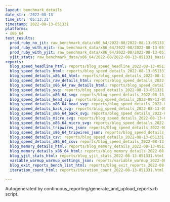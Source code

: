 ```yaml
---
layout: benchmark_details
date_str: '2022-08-13'
time_str: '05:13:31'
timestamp: 2022-08-13-051331
platforms:
- x86_64
test_results:
  prod_ruby_no_jit: raw_benchmark_data/x86_64/2022-08/2022-08-13-051331_basic_benchmark_prod_ruby_no_jit.json
  prod_ruby_with_mjit: raw_benchmark_data/x86_64/2022-08/2022-08-13-051331_basic_benchmark_prod_ruby_with_mjit.json
  prod_ruby_with_yjit: raw_benchmark_data/x86_64/2022-08/2022-08-13-051331_basic_benchmark_prod_ruby_with_yjit.json
  yjit_stats: raw_benchmark_data/x86_64/2022-08/2022-08-13-051331_basic_benchmark_yjit_stats.json
reports:
  blog_speed_headline_html: reports/blog_speed_headline_2022-08-13-051331.html
  blog_speed_details_html: reports/blog_speed_details_2022-08-13-051331.html
  blog_speed_details_x86_64_html: reports/blog_speed_details_2022-08-13-051331.x86_64.html
  blog_speed_details_raw_details_html: reports/blog_speed_details_2022-08-13-051331.raw_details.html
  blog_speed_details_x86_64_raw_details_html: reports/blog_speed_details_2022-08-13-051331.x86_64.raw_details.html
  blog_speed_details_svg: reports/blog_speed_details_2022-08-13-051331.svg
  blog_speed_details_x86_64_svg: reports/blog_speed_details_2022-08-13-051331.x86_64.svg
  blog_speed_details_head_svg: reports/blog_speed_details_2022-08-13-051331.head.svg
  blog_speed_details_x86_64_head_svg: reports/blog_speed_details_2022-08-13-051331.x86_64.head.svg
  blog_speed_details_back_svg: reports/blog_speed_details_2022-08-13-051331.back.svg
  blog_speed_details_x86_64_back_svg: reports/blog_speed_details_2022-08-13-051331.x86_64.back.svg
  blog_speed_details_micro_svg: reports/blog_speed_details_2022-08-13-051331.micro.svg
  blog_speed_details_x86_64_micro_svg: reports/blog_speed_details_2022-08-13-051331.x86_64.micro.svg
  blog_speed_details_tripwires_json: reports/blog_speed_details_2022-08-13-051331.tripwires.json
  blog_speed_details_x86_64_tripwires_json: reports/blog_speed_details_2022-08-13-051331.x86_64.tripwires.json
  blog_speed_details_csv: reports/blog_speed_details_2022-08-13-051331.csv
  blog_speed_details_x86_64_csv: reports/blog_speed_details_2022-08-13-051331.x86_64.csv
  blog_memory_details_html: reports/blog_memory_details_2022-08-13-051331.html
  blog_memory_details_x86_64_html: reports/blog_memory_details_2022-08-13-051331.x86_64.html
  blog_yjit_stats_html: reports/blog_yjit_stats_2022-08-13-051331.html
  variable_warmup_warmup_settings_json: reports/variable_warmup_2022-08-13-051331.warmup_settings.json
  blog_exit_reports_bench_list_html: reports/blog_exit_reports_2022-08-13-051331.bench_list.html
  iteration_count_html: reports/iteration_count_2022-08-13-051331.html

---
```

Autogenerated by continuous_reporting/generate_and_upload_reports.rb script.
